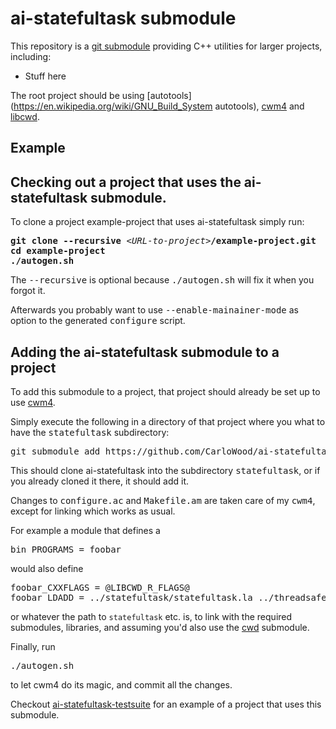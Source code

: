 # ai-statefultask submodule

This repository is a [git submodule](https://git-scm.com/book/en/v2/Git-Tools-Submodules)
providing C++ utilities for larger projects, including:

* Stuff here

The root project should be using
[autotools](https://en.wikipedia.org/wiki/GNU_Build_System autotools),
[cwm4](https://github.com/CarloWood/cwm4) and
[libcwd](https://github.com/CarloWood/libcwd).

## Example

## Checking out a project that uses the ai-statefultask submodule.

To clone a project example-project that uses ai-statefultask simply run:

<pre>
<b>git clone --recursive</b> &lt;<i>URL-to-project</i>&gt;<b>/example-project.git</b>
<b>cd example-project</b>
<b>./autogen.sh</b>
</pre>

The <tt>--recursive</tt> is optional because <tt>./autogen.sh</tt> will fix
it when you forgot it.

Afterwards you probably want to use <tt>--enable-mainainer-mode</tt>
as option to the generated <tt>configure</tt> script.

## Adding the ai-statefultask submodule to a project

To add this submodule to a project, that project should already
be set up to use [cwm4](https://github.com/CarloWood/cwm4).

Simply execute the following in a directory of that project
where you what to have the <tt>statefultask</tt> subdirectory:

<pre>
git submodule add https://github.com/CarloWood/ai-statefultask.git statefultask
</pre>

This should clone ai-statefultask into the subdirectory <tt>statefultask</tt>, or
if you already cloned it there, it should add it.

Changes to <tt>configure.ac</tt> and <tt>Makefile.am</tt>
are taken care of my <tt>cwm4</tt>, except for linking
which works as usual.

For example a module that defines a

<pre>
bin_PROGRAMS = foobar
</pre>

would also define

<pre>
foobar_CXXFLAGS = @LIBCWD_R_FLAGS@
foobar_LDADD = ../statefultask/statefultask.la ../threadsafe/threadsafe.la ../utils/libutils_r.la ../cwd/libcwd_r.la @LIBCWD_R_LIBS@
</pre>

or whatever the path to `statefultask` etc. is, to link with the required submodules,
libraries, and assuming you'd also use the [cwd](https://github.com/CarloWood/cwd) submodule.

Finally, run

<pre>
./autogen.sh
</pre>

to let cwm4 do its magic, and commit all the changes.

Checkout [ai-statefultask-testsuite](https://github.com/CarloWood/ai-statefultask-testsuite)
for an example of a project that uses this submodule.
